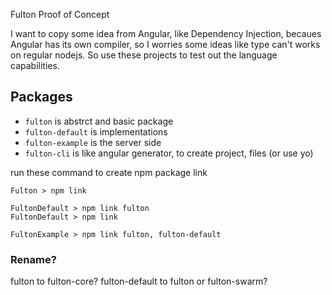 Fulton Proof of Concept

I want to copy some idea from Angular, like Dependency Injection, becaues Angular has its own compiler, so I worries some ideas like type can't works on regular nodejs. So use these projects to test out the language capabilities.

## Packages
- `fulton` is abstrct and basic package
- `fulton-default` is implementations
- `fulton-example` is the server side
- `fulton-cli` is like angular generator, to create project, files (or use yo)


run these command to create npm package link
```
Fulton > npm link

FultonDefault > npm link fulton
FultonDefault > npm link

FultonExample > npm link fulton, fulton-default
```

### Rename?
fulton to fulton-core?
fulton-default to fulton or fulton-swarm?